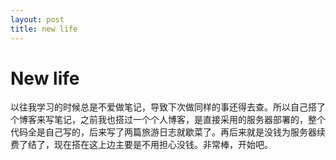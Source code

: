 ```yaml
---
layout: post
title: new life
---
```

# New life

以往我学习的时候总是不爱做笔记，导致下次做同样的事还得去查。所以自己搭了个博客来写笔记，之前我也搭过一个个人博客，是直接采用的服务器部署的，整个代码全是自己写的，后来写了两篇旅游日志就歇菜了。再后来就是没钱为服务器续费了结了，现在搭在这上边主要是不用担心没钱。非常棒，开始吧。